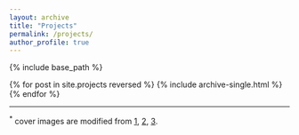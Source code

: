 ```yaml
---
layout: archive
title: "Projects"
permalink: /projects/
author_profile: true
---
```


{% include base_path %}


{% for post in site.projects reversed %}
  {% include archive-single.html %}
{% endfor %}

---
$^*$ cover images are modified from [1](https://www.free-powerpoint-templates-design.com/ophthalmology-vision-test-powerpoint-templates/), [2](https://yiqian-wang.github.io/files/ICASSP_slides_final.pdf), [3](https://www.free-powerpoint-templates-design.com/dandelion-seeds-blowing-powerpoint-templates/).
